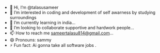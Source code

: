 - 👋 Hi, I’m @talasusameer
- 👀 I’m interested in coding and development of self awarness by studying surroundings 
- 🌱 I’m currently learning in india...
- 💞️ I’m looking to collaborate supportive and hardwork people...
- 📫 How to reach me sameertalasu814@gmail.com...
- 😄 Pronouns: sammy
- ⚡ Fun fact: Ai gonna take all software jobs .

<!---
talasusameer/talasusameer is a ✨ special ✨ repository because its `README.md` (this file) appears on your GitHub profile.
You can click the Preview link to take a look at your changes.
--->
